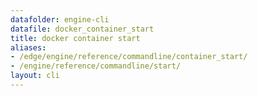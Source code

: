 ```yaml
---
datafolder: engine-cli
datafile: docker_container_start
title: docker container start
aliases:
- /edge/engine/reference/commandline/container_start/
- /engine/reference/commandline/start/
layout: cli
---
```


<!--
This page is automatically generated from Docker's source code. If you want to
suggest a change to the text that appears here, open a ticket or pull request
in the source repository on GitHub:

https://github.com/docker/cli
-->
